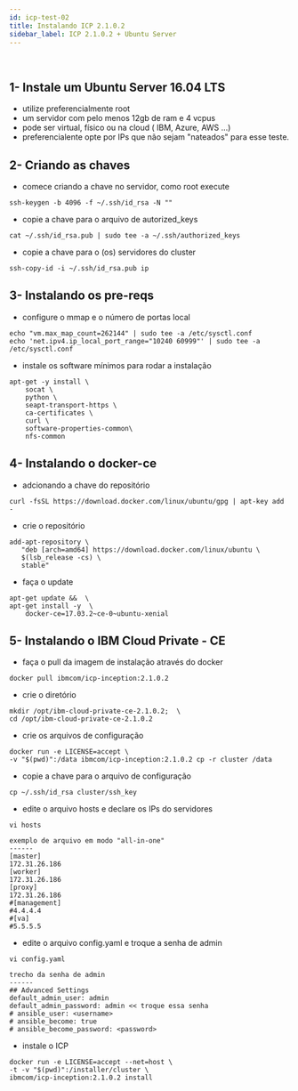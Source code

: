```yaml
---
id: icp-test-02
title: Instalando ICP 2.1.0.2  
sidebar_label: ICP 2.1.0.2 + Ubuntu Server
---
```

<br />

## 1-  Instale um Ubuntu Server 16.04 LTS

- utilize preferencialmente root
- um servidor com pelo menos 12gb de ram e 4 vcpus
- pode ser virtual, físico ou na cloud ( IBM, Azure, AWS ...) 
- preferencialente opte por IPs que não sejam "nateados" para esse teste. 

## 2- Criando as chaves

- comece criando a chave no servidor, como root execute
````
ssh-keygen -b 4096 -f ~/.ssh/id_rsa -N "" 
````
- copie a chave para o arquivo de autorized_keys

````
cat ~/.ssh/id_rsa.pub | sudo tee -a ~/.ssh/authorized_keys
````
- copie a chave para o (os) servidores do cluster 
````
ssh-copy-id -i ~/.ssh/id_rsa.pub ip
````


## 3- Instalando os pre-reqs

- configure o mmap e o número de portas local
```
echo "vm.max_map_count=262144" | sudo tee -a /etc/sysctl.conf
echo 'net.ipv4.ip_local_port_range="10240 60999"' | sudo tee -a /etc/sysctl.conf
```

- instale os software mínimos para rodar a instalação 
```
apt-get -y install \
    socat \
    python \
    seapt-transport-https \
    ca-certificates \
    curl \
    software-properties-common\
    nfs-common
```


## 4- Instalando o docker-ce

- adcionando a chave do repositório 
````
curl -fsSL https://download.docker.com/linux/ubuntu/gpg | apt-key add -
````

- crie o repositório
````
add-apt-repository \
   "deb [arch=amd64] https://download.docker.com/linux/ubuntu \
   $(lsb_release -cs) \
   stable"
````

- faça o update
``` 
apt-get update &&  \
apt-get install -y  \
    docker-ce=17.03.2~ce-0~ubuntu-xenial
```
## 5- Instalando o IBM Cloud Private - CE 

- faça o pull da imagem de instalação através do docker 
````
docker pull ibmcom/icp-inception:2.1.0.2
````

- crie o diretório 
````
mkdir /opt/ibm-cloud-private-ce-2.1.0.2;  \
cd /opt/ibm-cloud-private-ce-2.1.0.2
````

- crie os arquivos de configuração 
````
docker run -e LICENSE=accept \
-v "$(pwd)":/data ibmcom/icp-inception:2.1.0.2 cp -r cluster /data
````

- copie a chave para o arquivo de configuração 
````
cp ~/.ssh/id_rsa cluster/ssh_key
````

- edite o arquivo hosts e declare os IPs do servidores
````
vi hosts   

exemplo de arquivo em modo "all-in-one"
------
[master]
172.31.26.186
[worker]
172.31.26.186
[proxy]
172.31.26.186
#[management]
#4.4.4.4
#[va]
#5.5.5.5
````
- edite o arquivo config.yaml e troque a senha de admin 
```
vi config.yaml

trecho da senha de admin
------
## Advanced Settings
default_admin_user: admin
default_admin_password: admin << troque essa senha 
# ansible_user: <username>
# ansible_become: true
# ansible_become_password: <password>
```
- instale o ICP
````
docker run -e LICENSE=accept --net=host \
-t -v "$(pwd)":/installer/cluster \
ibmcom/icp-inception:2.1.0.2 install
````
